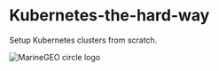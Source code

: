 # Kubernetes-the-hard-way
Setup Kubernetes clusters from scratch.

<img src="[https://digitalasset.intuit.com/IMAGE/A1YQpa4uH/Mint.com-ZoneB-X-Small-2.png](https://media.licdn.com/dms/image/v2/D5622AQE1K-wRyx3s2A/feedshare-shrink_800/feedshare-shrink_800/0/1726895110566?e=1729728000&v=beta&t=urI83HSb9bO7Hdob8HvXIyx01MFLWT6_f4DI5ASKBmQ)" alt="MarineGEO circle logo"/>
